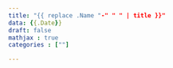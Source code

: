 ```yaml
---
title: "{{ replace .Name "-" " " | title }}"
data: {{.Date}}
draft: false
mathjax : true
categories : [""]

---
```


